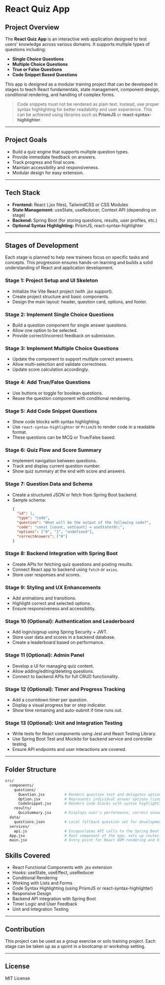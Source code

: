 # React Quiz App

## Project Overview
The **React Quiz App** is an interactive web application designed to test users' knowledge across various domains. It supports multiple types of questions including:

- **Single Choice Questions**
- **Multiple Choice Questions**
- **True or False Questions**
- **Code Snippet Based Questions**

This app is designed as a modular training project that can be developed in stages to teach React fundamentals, state management, component design, conditional rendering, and handling of complex forms.

> Code snippets must not be rendered as plain text. Instead, use proper syntax highlighting for better readability and user experience. This can be achieved using libraries such as **PrismJS** or **react-syntax-highlighter**.

---

## Project Goals
- Build a quiz engine that supports multiple question types.
- Provide immediate feedback on answers.
- Track progress and final score.
- Maintain accessibility and responsiveness.
- Modular design for easy extension.

---

## Tech Stack
- **Frontend:** React (.jsx files), TailwindCSS or CSS Modules
- **State Management:** useState, useReducer, Context API (depending on stage)
- **Backend:** Spring Boot (for storing questions, results, user profiles, etc.)
- **Optional Syntax Highlighting:** PrismJS, react-syntax-highlighter

---

## Stages of Development

Each stage is planned to help new trainees focus on specific tasks and concepts. This progression ensures hands-on learning and builds a solid understanding of React and application development.

### Stage 1: Project Setup and UI Skeleton
- Initialize the Vite React project (with .jsx support).
- Create project structure and basic components.
- Design the main layout: header, question card, options, and footer.

### Stage 2: Implement Single Choice Questions
- Build a question component for single answer questions.
- Allow one option to be selected.
- Provide correct/incorrect feedback on submission.

### Stage 3: Implement Multiple Choice Questions
- Update the component to support multiple correct answers.
- Allow multi-selection and validate correctness.
- Update score calculation accordingly.

### Stage 4: Add True/False Questions
- Use buttons or toggle for boolean questions.
- Reuse the question component with conditional rendering.

### Stage 5: Add Code Snippet Questions
- Show code blocks with syntax highlighting.
- Use `react-syntax-highlighter` or `PrismJS` to render code in a readable format.
- These questions can be MCQ or True/False based.

### Stage 6: Quiz Flow and Score Summary
- Implement navigation between questions.
- Track and display current question number.
- Show quiz summary at the end with score and answers.

### Stage 7: Question Data and Schema
- Create a structured JSON or fetch from Spring Boot backend.
- Sample schema:
  ```json
  {
    "id": 1,
    "type": "code",
    "question": "What will be the output of the following code?",
    "code": "const [count, setCount] = useState(0);",
    "options": ["0", "1", "undefined"],
    "correctAnswers": ["0"]
  }
  ```

### Stage 8: Backend Integration with Spring Boot
- Create APIs for fetching quiz questions and posting results.
- Connect React app to backend using `fetch` or `axios`.
- Store user responses and scores.

### Stage 9: Styling and UX Enhancements
- Add animations and transitions.
- Highlight correct and selected options.
- Ensure responsiveness and accessibility.

### Stage 10 (Optional): Authentication and Leaderboard
- Add login/signup using Spring Security + JWT.
- Store user data and scores in a backend database.
- Create a leaderboard based on performance.

### Stage 11 (Optional): Admin Panel
- Develop a UI for managing quiz content.
- Allow adding/editing/deleting questions.
- Connect to backend APIs for full CRUD functionality.

### Stage 12 (Optional): Timer and Progress Tracking
- Add a countdown timer per question.
- Display a visual progress bar or step indicator.
- Show time remaining and auto-submit if time runs out.

### Stage 13 (Optional): Unit and Integration Testing
- Write tests for React components using Jest and React Testing Library.
- Use Spring Boot Test and Mockito for backend service and controller testing.
- Ensure API endpoints and user interactions are covered.

---

## Folder Structure
```bash
src/
  components/
    questions/
      Question.jsx         # Renders question text and delegates option rendering
      Option.jsx           # Represents individual answer options (single/multiple selection)
      CodeSnippet.jsx      # Renders code blocks with syntax highlighting
    results/
      QuizSummary.jsx      # Displays user's performance, correct answers, and score summary
  data/
    questions.json         # Local fallback question set for development/testing purposes
  services/
    api.js                 # Encapsulates API calls to the Spring Boot backend
  App.jsx                  # Root component of the app; sets up routes and high-level state
  main.jsx                 # Entry point for React DOM rendering and Vite bootstrap
```

## Skills Covered
- React Functional Components with .jsx extension
- Hooks: useState, useEffect, useReducer
- Conditional Rendering
- Working with Lists and Forms
- Code Syntax Highlighting (using PrismJS or react-syntax-highlighter)
- Responsive Design
- Backend API integration with Spring Boot
- Timer Logic and User Feedback
- Unit and Integration Testing

---

## Contribution
This project can be used as a group exercise or solo training project. Each stage can be taken up as a sprint in a bootcamp or workshop setting.

---

## License
MIT License

